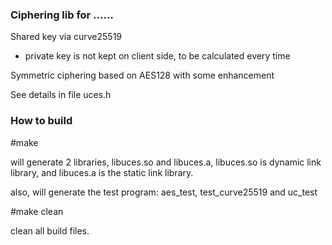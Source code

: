 ### Ciphering lib for ......

Shared key via curve25519
- private key is not kept on client side, to be calculated every time

Symmetric ciphering based on AES128 with some enhancement

See details in file uces.h

### How to build

#make
   
   will generate 2 libraries, libuces.so and libuces.a, libuces.so is dynamic link library, and libuces.a is the static link library.
   
   also, will generate the test program: aes_test, test_curve25519 and uc_test
   
#make clean
   
   clean all build files.
  
